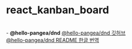 # react_kanban_board

<br>
- <i></i><b>@hello-pangea/dnd</b></i>
<A href="https://github.com/hello-pangea/dnd"> @hello-pangea/dnd 깃허브 </A><br>
<A href="https://github.com/LeeHyungGeun/react-beautiful-dnd-kr"> @hello-pangea/dnd README 한글 번역 </A><br>
